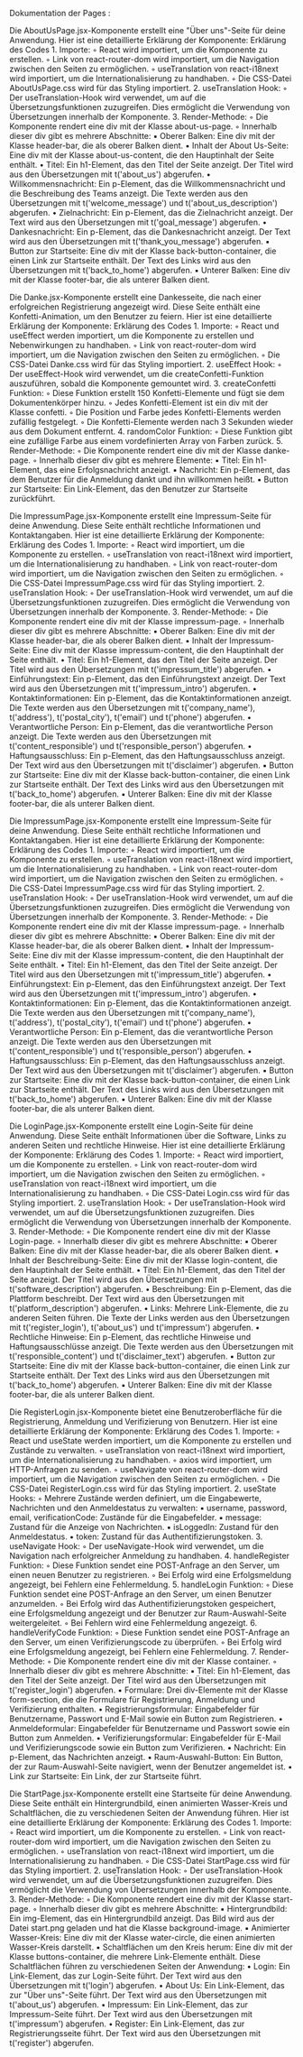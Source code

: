 

Dokumentation der Pages :


Die AboutUsPage.jsx-Komponente erstellt eine "Über uns"-Seite für deine Anwendung. Hier ist eine detaillierte Erklärung der Komponente:
Erklärung des Codes
    1. Importe:
        ◦ React wird importiert, um die Komponente zu erstellen.
        ◦ Link von react-router-dom wird importiert, um die Navigation zwischen den Seiten zu ermöglichen.
        ◦ useTranslation von react-i18next wird importiert, um die Internationalisierung zu handhaben.
        ◦ Die CSS-Datei AboutUsPage.css wird für das Styling importiert.
    2. useTranslation Hook:
        ◦ Der useTranslation-Hook wird verwendet, um auf die Übersetzungsfunktionen zuzugreifen. Dies ermöglicht die Verwendung von Übersetzungen innerhalb der Komponente.
    3. Render-Methode:
        ◦ Die Komponente rendert eine div mit der Klasse about-us-page.
        ◦ Innerhalb dieser div gibt es mehrere Abschnitte:
            ▪ Oberer Balken: Eine div mit der Klasse header-bar, die als oberer Balken dient.
            ▪ Inhalt der About Us-Seite: Eine div mit der Klasse about-us-content, die den Hauptinhalt der Seite enthält.
                • Titel: Ein h1-Element, das den Titel der Seite anzeigt. Der Titel wird aus den Übersetzungen mit t('about_us') abgerufen.
                • Willkommensnachricht: Ein p-Element, das die Willkommensnachricht und die Beschreibung des Teams anzeigt. Die Texte werden aus den Übersetzungen mit t('welcome_message') und t('about_us_description') abgerufen.
                • Zielnachricht: Ein p-Element, das die Zielnachricht anzeigt. Der Text wird aus den Übersetzungen mit t('goal_message') abgerufen.
                • Dankesnachricht: Ein p-Element, das die Dankesnachricht anzeigt. Der Text wird aus den Übersetzungen mit t('thank_you_message') abgerufen.
            ▪ Button zur Startseite: Eine div mit der Klasse back-button-container, die einen Link zur Startseite enthält. Der Text des Links wird aus den Übersetzungen mit t('back_to_home') abgerufen.
            ▪ Unterer Balken: Eine div mit der Klasse footer-bar, die als unterer Balken dient.



Die Danke.jsx-Komponente erstellt eine Dankesseite, die nach einer erfolgreichen Registrierung angezeigt wird. Diese Seite enthält eine Konfetti-Animation, um den Benutzer zu feiern. Hier ist eine detaillierte Erklärung der Komponente:
Erklärung des Codes
    1. Importe:
        ◦ React und useEffect werden importiert, um die Komponente zu erstellen und Nebenwirkungen zu handhaben.
        ◦ Link von react-router-dom wird importiert, um die Navigation zwischen den Seiten zu ermöglichen.
        ◦ Die CSS-Datei Danke.css wird für das Styling importiert.
    2. useEffect Hook:
        ◦ Der useEffect-Hook wird verwendet, um die createConfetti-Funktion auszuführen, sobald die Komponente gemountet wird.
    3. createConfetti Funktion:
        ◦ Diese Funktion erstellt 150 Konfetti-Elemente und fügt sie dem Dokumentenkörper hinzu.
        ◦ Jedes Konfetti-Element ist ein div mit der Klasse confetti.
        ◦ Die Position und Farbe jedes Konfetti-Elements werden zufällig festgelegt.
        ◦ Die Konfetti-Elemente werden nach 3 Sekunden wieder aus dem Dokument entfernt.
    4. randomColor Funktion:
        ◦ Diese Funktion gibt eine zufällige Farbe aus einem vordefinierten Array von Farben zurück.
    5. Render-Methode:
        ◦ Die Komponente rendert eine div mit der Klasse danke-page.
        ◦ Innerhalb dieser div gibt es mehrere Elemente:
            ▪ Titel: Ein h1-Element, das eine Erfolgsnachricht anzeigt.
            ▪ Nachricht: Ein p-Element, das dem Benutzer für die Anmeldung dankt und ihn willkommen heißt.
            ▪ Button zur Startseite: Ein Link-Element, das den Benutzer zur Startseite zurückführt.

Die ImpressumPage.jsx-Komponente erstellt eine Impressum-Seite für deine Anwendung. Diese Seite enthält rechtliche Informationen und Kontaktangaben. Hier ist eine detaillierte Erklärung der Komponente:
Erklärung des Codes
    1. Importe:
        ◦ React wird importiert, um die Komponente zu erstellen.
        ◦ useTranslation von react-i18next wird importiert, um die Internationalisierung zu handhaben.
        ◦ Link von react-router-dom wird importiert, um die Navigation zwischen den Seiten zu ermöglichen.
        ◦ Die CSS-Datei ImpressumPage.css wird für das Styling importiert.
    2. useTranslation Hook:
        ◦ Der useTranslation-Hook wird verwendet, um auf die Übersetzungsfunktionen zuzugreifen. Dies ermöglicht die Verwendung von Übersetzungen innerhalb der Komponente.
    3. Render-Methode:
        ◦ Die Komponente rendert eine div mit der Klasse impressum-page.
        ◦ Innerhalb dieser div gibt es mehrere Abschnitte:
            ▪ Oberer Balken: Eine div mit der Klasse header-bar, die als oberer Balken dient.
            ▪ Inhalt der Impressum-Seite: Eine div mit der Klasse impressum-content, die den Hauptinhalt der Seite enthält.
                • Titel: Ein h1-Element, das den Titel der Seite anzeigt. Der Titel wird aus den Übersetzungen mit t('impressum_title') abgerufen.
                • Einführungstext: Ein p-Element, das den Einführungstext anzeigt. Der Text wird aus den Übersetzungen mit t('impressum_intro') abgerufen.
                • Kontaktinformationen: Ein p-Element, das die Kontaktinformationen anzeigt. Die Texte werden aus den Übersetzungen mit t('company_name'), t('address'), t('postal_city'), t('email') und t('phone') abgerufen.
                • Verantwortliche Person: Ein p-Element, das die verantwortliche Person anzeigt. Die Texte werden aus den Übersetzungen mit t('content_responsible') und t('responsible_person') abgerufen.
                • Haftungsausschluss: Ein p-Element, das den Haftungsausschluss anzeigt. Der Text wird aus den Übersetzungen mit t('disclaimer') abgerufen.
            ▪ Button zur Startseite: Eine div mit der Klasse back-button-container, die einen Link zur Startseite enthält. Der Text des Links wird aus den Übersetzungen mit t('back_to_home') abgerufen.
            ▪ Unterer Balken: Eine div mit der Klasse footer-bar, die als unterer Balken dient.


Die ImpressumPage.jsx-Komponente erstellt eine Impressum-Seite für deine Anwendung. Diese Seite enthält rechtliche Informationen und Kontaktangaben. Hier ist eine detaillierte Erklärung der Komponente:
Erklärung des Codes
    1. Importe:
        ◦ React wird importiert, um die Komponente zu erstellen.
        ◦ useTranslation von react-i18next wird importiert, um die Internationalisierung zu handhaben.
        ◦ Link von react-router-dom wird importiert, um die Navigation zwischen den Seiten zu ermöglichen.
        ◦ Die CSS-Datei ImpressumPage.css wird für das Styling importiert.
    2. useTranslation Hook:
        ◦ Der useTranslation-Hook wird verwendet, um auf die Übersetzungsfunktionen zuzugreifen. Dies ermöglicht die Verwendung von Übersetzungen innerhalb der Komponente.
    3. Render-Methode:
        ◦ Die Komponente rendert eine div mit der Klasse impressum-page.
        ◦ Innerhalb dieser div gibt es mehrere Abschnitte:
            ▪ Oberer Balken: Eine div mit der Klasse header-bar, die als oberer Balken dient.
            ▪ Inhalt der Impressum-Seite: Eine div mit der Klasse impressum-content, die den Hauptinhalt der Seite enthält.
                • Titel: Ein h1-Element, das den Titel der Seite anzeigt. Der Titel wird aus den Übersetzungen mit t('impressum_title') abgerufen.
                • Einführungstext: Ein p-Element, das den Einführungstext anzeigt. Der Text wird aus den Übersetzungen mit t('impressum_intro') abgerufen.
                • Kontaktinformationen: Ein p-Element, das die Kontaktinformationen anzeigt. Die Texte werden aus den Übersetzungen mit t('company_name'), t('address'), t('postal_city'), t('email') und t('phone') abgerufen.
                • Verantwortliche Person: Ein p-Element, das die verantwortliche Person anzeigt. Die Texte werden aus den Übersetzungen mit t('content_responsible') und t('responsible_person') abgerufen.
                • Haftungsausschluss: Ein p-Element, das den Haftungsausschluss anzeigt. Der Text wird aus den Übersetzungen mit t('disclaimer') abgerufen.
            ▪ Button zur Startseite: Eine div mit der Klasse back-button-container, die einen Link zur Startseite enthält. Der Text des Links wird aus den Übersetzungen mit t('back_to_home') abgerufen.
            ▪ Unterer Balken: Eine div mit der Klasse footer-bar, die als unterer Balken dient.

Die LoginPage.jsx-Komponente erstellt eine Login-Seite für deine Anwendung. Diese Seite enthält Informationen über die Software, Links zu anderen Seiten und rechtliche Hinweise. Hier ist eine detaillierte Erklärung der Komponente:
Erklärung des Codes
    1. Importe:
        ◦ React wird importiert, um die Komponente zu erstellen.
        ◦ Link von react-router-dom wird importiert, um die Navigation zwischen den Seiten zu ermöglichen.
        ◦ useTranslation von react-i18next wird importiert, um die Internationalisierung zu handhaben.
        ◦ Die CSS-Datei Login.css wird für das Styling importiert.
    2. useTranslation Hook:
        ◦ Der useTranslation-Hook wird verwendet, um auf die Übersetzungsfunktionen zuzugreifen. Dies ermöglicht die Verwendung von Übersetzungen innerhalb der Komponente.
    3. Render-Methode:
        ◦ Die Komponente rendert eine div mit der Klasse Login-page.
        ◦ Innerhalb dieser div gibt es mehrere Abschnitte:
            ▪ Oberer Balken: Eine div mit der Klasse header-bar, die als oberer Balken dient.
            ▪ Inhalt der Beschreibung-Seite: Eine div mit der Klasse login-content, die den Hauptinhalt der Seite enthält.
                • Titel: Ein h1-Element, das den Titel der Seite anzeigt. Der Titel wird aus den Übersetzungen mit t('software_description') abgerufen.
                • Beschreibung: Ein p-Element, das die Plattform beschreibt. Der Text wird aus den Übersetzungen mit t('platform_description') abgerufen.
                • Links: Mehrere Link-Elemente, die zu anderen Seiten führen. Die Texte der Links werden aus den Übersetzungen mit t('register_login'), t('about_us') und t('impressum') abgerufen.
                • Rechtliche Hinweise: Ein p-Element, das rechtliche Hinweise und Haftungsausschlüsse anzeigt. Die Texte werden aus den Übersetzungen mit t('responsible_content') und t('disclaimer_text') abgerufen.
            ▪ Button zur Startseite: Eine div mit der Klasse back-button-container, die einen Link zur Startseite enthält. Der Text des Links wird aus den Übersetzungen mit t('back_to_home') abgerufen.
            ▪ Unterer Balken: Eine div mit der Klasse footer-bar, die als unterer Balken dient.



Die RegisterLogin.jsx-Komponente bietet eine Benutzeroberfläche für die Registrierung, Anmeldung und Verifizierung von Benutzern. Hier ist eine detaillierte Erklärung der Komponente:
Erklärung des Codes
    1. Importe:
        ◦ React und useState werden importiert, um die Komponente zu erstellen und Zustände zu verwalten.
        ◦ useTranslation von react-i18next wird importiert, um die Internationalisierung zu handhaben.
        ◦ axios wird importiert, um HTTP-Anfragen zu senden.
        ◦ useNavigate von react-router-dom wird importiert, um die Navigation zwischen den Seiten zu ermöglichen.
        ◦ Die CSS-Datei RegisterLogin.css wird für das Styling importiert.
    2. useState Hooks:
        ◦ Mehrere Zustände werden definiert, um die Eingabewerte, Nachrichten und den Anmeldestatus zu verwalten:
            ▪ username, password, email, verificationCode: Zustände für die Eingabefelder.
            ▪ message: Zustand für die Anzeige von Nachrichten.
            ▪ isLoggedIn: Zustand für den Anmeldestatus.
            ▪ token: Zustand für das Authentifizierungstoken.
    3. useNavigate Hook:
        ◦ Der useNavigate-Hook wird verwendet, um die Navigation nach erfolgreicher Anmeldung zu handhaben.
    4. handleRegister Funktion:
        ◦ Diese Funktion sendet eine POST-Anfrage an den Server, um einen neuen Benutzer zu registrieren.
        ◦ Bei Erfolg wird eine Erfolgsmeldung angezeigt, bei Fehlern eine Fehlermeldung.
    5. handleLogin Funktion:
        ◦ Diese Funktion sendet eine POST-Anfrage an den Server, um einen Benutzer anzumelden.
        ◦ Bei Erfolg wird das Authentifizierungstoken gespeichert, eine Erfolgsmeldung angezeigt und der Benutzer zur Raum-Auswahl-Seite weitergeleitet.
        ◦ Bei Fehlern wird eine Fehlermeldung angezeigt.
    6. handleVerifyCode Funktion:
        ◦ Diese Funktion sendet eine POST-Anfrage an den Server, um einen Verifizierungscode zu überprüfen.
        ◦ Bei Erfolg wird eine Erfolgsmeldung angezeigt, bei Fehlern eine Fehlermeldung.
    7. Render-Methode:
        ◦ Die Komponente rendert eine div mit der Klasse container.
        ◦ Innerhalb dieser div gibt es mehrere Abschnitte:
            ▪ Titel: Ein h1-Element, das den Titel der Seite anzeigt. Der Titel wird aus den Übersetzungen mit t('register_login') abgerufen.
            ▪ Formulare: Drei div-Elemente mit der Klasse form-section, die die Formulare für Registrierung, Anmeldung und Verifizierung enthalten.
                • Registrierungsformular: Eingabefelder für Benutzername, Passwort und E-Mail sowie ein Button zum Registrieren.
                • Anmeldeformular: Eingabefelder für Benutzername und Passwort sowie ein Button zum Anmelden.
                • Verifizierungsformular: Eingabefelder für E-Mail und Verifizierungscode sowie ein Button zum Verifizieren.
            ▪ Nachricht: Ein p-Element, das Nachrichten anzeigt.
            ▪ Raum-Auswahl-Button: Ein Button, der zur Raum-Auswahl-Seite navigiert, wenn der Benutzer angemeldet ist.
            ▪ Link zur Startseite: Ein Link, der zur Startseite führt.

Die StartPage.jsx-Komponente erstellt eine Startseite für deine Anwendung. Diese Seite enthält ein Hintergrundbild, einen animierten Wasser-Kreis und Schaltflächen, die zu verschiedenen Seiten der Anwendung führen. Hier ist eine detaillierte Erklärung der Komponente:
Erklärung des Codes
    1. Importe:
        ◦ React wird importiert, um die Komponente zu erstellen.
        ◦ Link von react-router-dom wird importiert, um die Navigation zwischen den Seiten zu ermöglichen.
        ◦ useTranslation von react-i18next wird importiert, um die Internationalisierung zu handhaben.
        ◦ Die CSS-Datei StartPage.css wird für das Styling importiert.
    2. useTranslation Hook:
        ◦ Der useTranslation-Hook wird verwendet, um auf die Übersetzungsfunktionen zuzugreifen. Dies ermöglicht die Verwendung von Übersetzungen innerhalb der Komponente.
    3. Render-Methode:
        ◦ Die Komponente rendert eine div mit der Klasse start-page.
        ◦ Innerhalb dieser div gibt es mehrere Abschnitte:
            ▪ Hintergrundbild: Ein img-Element, das ein Hintergrundbild anzeigt. Das Bild wird aus der Datei start.png geladen und hat die Klasse background-image.
            ▪ Animierter Wasser-Kreis: Eine div mit der Klasse water-circle, die einen animierten Wasser-Kreis darstellt.
            ▪ Schaltflächen um den Kreis herum: Eine div mit der Klasse buttons-container, die mehrere Link-Elemente enthält. Diese Schaltflächen führen zu verschiedenen Seiten der Anwendung:
                • Login: Ein Link-Element, das zur Login-Seite führt. Der Text wird aus den Übersetzungen mit t('login') abgerufen.
                • About Us: Ein Link-Element, das zur "Über uns"-Seite führt. Der Text wird aus den Übersetzungen mit t('about_us') abgerufen.
                • Impressum: Ein Link-Element, das zur Impressum-Seite führt. Der Text wird aus den Übersetzungen mit t('impressum') abgerufen.
                • Register: Ein Link-Element, das zur Registrierungsseite führt. Der Text wird aus den Übersetzungen mit t('register') abgerufen.
